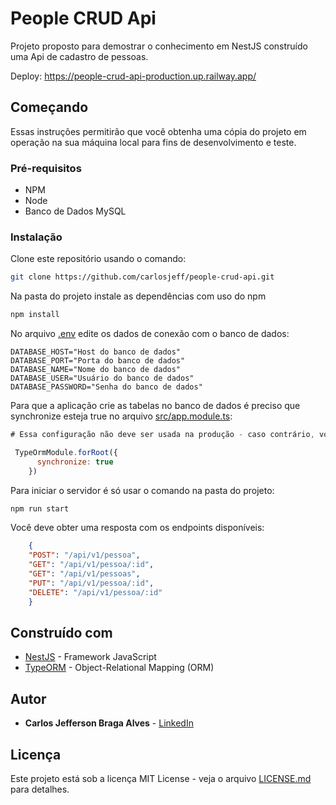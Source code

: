 # People CRUD Api

Projeto proposto para demostrar o conhecimento em NestJS construído uma Api de cadastro de pessoas.

Deploy: https://people-crud-api-production.up.railway.app/

## Começando

Essas instruções permitirão que você obtenha uma cópia do projeto em operação na sua máquina local para fins de desenvolvimento e teste.

### Pré-requisitos

* NPM
* Node
* Banco de Dados MySQL

### Instalação

Clone este repositório usando o comando:
```bash
git clone https://github.com/carlosjeff/people-crud-api.git

```
Na pasta do projeto instale as dependências com uso do npm
```bash
npm install

```
No arquivo [.env](https://github.com/carlosjeff/people-crud-api/blob/main/.env) edite os dados de conexão com o banco de dados:
```
DATABASE_HOST="Host do banco de dados"
DATABASE_PORT="Porta do banco de dados"
DATABASE_NAME="Nome do banco de dados"
DATABASE_USER="Usuário do banco de dados"
DATABASE_PASSWORD="Senha do banco de dados"
```

Para que a aplicação crie as tabelas no banco de dados é preciso que synchronize esteja true no arquivo
[src/app.module.ts](https://github.com/carlosjeff/people-crud-api/blob/main/src/app.module.ts):

```javascript
# Essa configuração não deve ser usada na produção - caso contrário, você poderá perder dados.

 TypeOrmModule.forRoot({
      synchronize: true
    })
```

Para iniciar o servidor é só usar o comando na pasta do projeto:
```bash
npm run start

```

Você deve obter uma resposta com os endpoints disponíveis:

``` json
    {
    "POST": "/api/v1/pessoa",
    "GET": "/api/v1/pessoa/:id",
    "GET": "/api/v1/pessoas",
    "PUT": "/api/v1/pessoa/:id",
    "DELETE": "/api/v1/pessoa/:id"
    }
```

## Construído com

* [NestJS](https://nestjs.com/) - Framework JavaScript
* [TypeORM](https://typeorm.io/) - Object-Relational Mapping (ORM)

## Autor

* **Carlos Jefferson Braga Alves** - [LinkedIn ](https://www.linkedin.com/in/carlosjeff/)


## Licença

Este projeto está sob a licença MIT License - veja o arquivo [LICENSE.md](https://github.com/carlosjeff/people-crud-api/blob/main/LICENSE) para detalhes.
